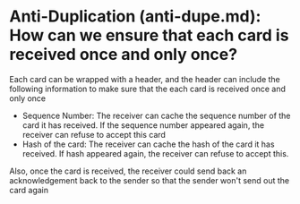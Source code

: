 # Anti-Duplication (anti-dupe.md): How can we ensure that each card is received once and only once?

Each card can be wrapped with a header, and the header can include the following information to make sure that the each card is received once and only once

- Sequence Number: The receiver can cache the sequence number of the card it has received. If the sequence number appeared again, the receiver can refuse to accept this card
- Hash of the card: The receiver can cache the hash of the card it has received. If hash appeared again, the receiver can refuse to accept this.

Also, once the card is received, the receiver could send back an acknowledgement back to the sender so that the sender won't send out the card again
